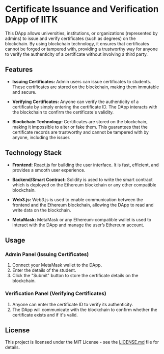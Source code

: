 # Certificate Issuance and Verification DApp of IITK

This DApp allows universities, institutions, or organizations (represented by admins) to issue and verify certificates (such as degrees) on the blockchain. By using blockchain technology, it ensures that certificates cannot be forged or tampered with, providing a trustworthy way for anyone to verify the authenticity of a certificate without involving a third party.

## Features

- **Issuing Certificates:** Admin users can issue certificates to students. These certificates are stored on the blockchain, making them immutable and secure.
  
- **Verifying Certificates:** Anyone can verify the authenticity of a certificate by simply entering the certificate ID. The DApp interacts with the blockchain to confirm the certificate's validity.
  
- **Blockchain Technology:** Certificates are stored on the blockchain, making it impossible to alter or fake them. This guarantees that the certificate records are trustworthy and cannot be tampered with by anyone, including the issuer.

## Technology Stack

- **Frontend:** React.js for building the user interface. It is fast, efficient, and provides a smooth user experience.
  
- **Backend/Smart Contract:** Solidity is used to write the smart contract which is deployed on the Ethereum blockchain or any other compatible blockchain.
  
- **Web3.js:** Web3.js is used to enable communication between the frontend and the Ethereum blockchain, allowing the DApp to read and write data on the blockchain.

- **MetaMask:** MetaMask or any Ethereum-compatible wallet is used to interact with the DApp and manage the user’s Ethereum account.


## Usage

### Admin Panel (Issuing Certificates)

1. Connect your MetaMask wallet to the DApp.
2. Enter the details of the student.
3. Click the "Submit" button to store the certificate details on the blockchain.

### Verification Panel (Verifying Certificates)

1. Anyone can enter the certificate ID to verify its authenticity.
2. The DApp will communicate with the blockchain to confirm whether the certificate exists and if it's valid.

## License

This project is licensed under the MIT License - see the [LICENSE.md](LICENSE.md) file for details.
